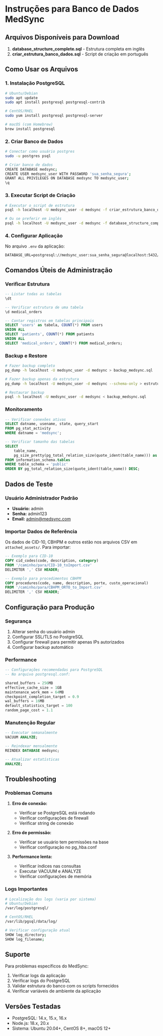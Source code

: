 # Instruções para Banco de Dados MedSync

## Arquivos Disponíveis para Download

1. **database_structure_complete.sql** - Estrutura completa em inglês
2. **criar_estrutura_banco_dados.sql** - Script de criação em português

## Como Usar os Arquivos

### 1. Instalação PostgreSQL
```bash
# Ubuntu/Debian
sudo apt update
sudo apt install postgresql postgresql-contrib

# CentOS/RHEL
sudo yum install postgresql postgresql-server

# macOS (com Homebrew)
brew install postgresql
```

### 2. Criar Banco de Dados
```bash
# Conectar como usuário postgres
sudo -u postgres psql

# Criar banco de dados
CREATE DATABASE medsync;
CREATE USER medsync_user WITH PASSWORD 'sua_senha_segura';
GRANT ALL PRIVILEGES ON DATABASE medsync TO medsync_user;
\q
```

### 3. Executar Script de Criação
```bash
# Executar o script de estrutura
psql -h localhost -U medsync_user -d medsync -f criar_estrutura_banco_dados.sql

# Ou se preferir em inglês
psql -h localhost -U medsync_user -d medsync -f database_structure_complete.sql
```

### 4. Configurar Aplicação
No arquivo `.env` da aplicação:
```
DATABASE_URL=postgresql://medsync_user:sua_senha_segura@localhost:5432/medsync
```

## Comandos Úteis de Administração

### Verificar Estrutura
```sql
-- Listar todas as tabelas
\dt

-- Verificar estrutura de uma tabela
\d medical_orders

-- Contar registros em tabelas principais
SELECT 'users' as tabela, COUNT(*) FROM users
UNION ALL
SELECT 'patients', COUNT(*) FROM patients
UNION ALL
SELECT 'medical_orders', COUNT(*) FROM medical_orders;
```

### Backup e Restore
```bash
# Fazer backup completo
pg_dump -h localhost -U medsync_user -d medsync > backup_medsync.sql

# Fazer backup apenas da estrutura
pg_dump -h localhost -U medsync_user -d medsync --schema-only > estrutura_medsync.sql

# Restaurar backup
psql -h localhost -U medsync_user -d medsync < backup_medsync.sql
```

### Monitoramento
```sql
-- Verificar conexões ativas
SELECT datname, usename, state, query_start 
FROM pg_stat_activity 
WHERE datname = 'medsync';

-- Verificar tamanho das tabelas
SELECT 
    table_name,
    pg_size_pretty(pg_total_relation_size(quote_ident(table_name))) as size
FROM information_schema.tables 
WHERE table_schema = 'public'
ORDER BY pg_total_relation_size(quote_ident(table_name)) DESC;
```

## Dados de Teste

### Usuário Administrador Padrão
- **Usuário:** admin
- **Senha:** admin123
- **Email:** admin@medsync.com

### Importar Dados de Referência
Os dados de CID-10, CBHPM e outros estão nos arquivos CSV em `attached_assets/`. Para importar:

```sql
-- Exemplo para CID-10
COPY cid_codes(code, description, category) 
FROM '/caminho/para/CID-10_toImport.csv' 
DELIMITER ',' CSV HEADER;

-- Exemplo para procedimentos CBHPM
COPY procedures(code, name, description, porte, custo_operacional) 
FROM '/caminho/para/CBHPM_ORTO_to_Import.csv' 
DELIMITER ',' CSV HEADER;
```

## Configuração para Produção

### Segurança
1. Alterar senha do usuário admin
2. Configurar SSL/TLS no PostgreSQL
3. Configurar firewall para permitir apenas IPs autorizados
4. Configurar backup automático

### Performance
```sql
-- Configurações recomendadas para PostgreSQL
-- No arquivo postgresql.conf:

shared_buffers = 256MB
effective_cache_size = 1GB
maintenance_work_mem = 64MB
checkpoint_completion_target = 0.9
wal_buffers = 16MB
default_statistics_target = 100
random_page_cost = 1.1
```

### Manutenção Regular
```sql
-- Executar semanalmente
VACUUM ANALYZE;

-- Reindexar mensalmente
REINDEX DATABASE medsync;

-- Atualizar estatísticas
ANALYZE;
```

## Troubleshooting

### Problemas Comuns

1. **Erro de conexão:**
   - Verificar se PostgreSQL está rodando
   - Verificar configurações de firewall
   - Verificar string de conexão

2. **Erro de permissão:**
   - Verificar se usuário tem permissões na base
   - Verificar configuração no pg_hba.conf

3. **Performance lenta:**
   - Verificar índices nas consultas
   - Executar VACUUM e ANALYZE
   - Verificar configurações de memória

### Logs Importantes
```bash
# Localização dos logs (varia por sistema)
# Ubuntu/Debian
/var/log/postgresql/

# CentOS/RHEL
/var/lib/pgsql/data/log/

# Verificar configuração atual
SHOW log_directory;
SHOW log_filename;
```

## Suporte

Para problemas específicos do MedSync:
1. Verificar logs da aplicação
2. Verificar logs do PostgreSQL
3. Validar estrutura do banco com os scripts fornecidos
4. Verificar variáveis de ambiente da aplicação

## Versões Testadas

- PostgreSQL: 14.x, 15.x, 16.x
- Node.js: 18.x, 20.x
- Sistema: Ubuntu 20.04+, CentOS 8+, macOS 12+
